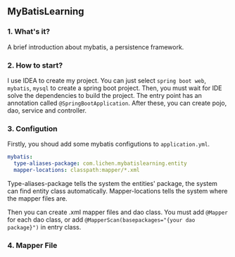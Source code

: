 ## MyBatisLearning

### 1. What's it?
A brief introduction about mybatis, a persistence framework.

### 2. How to start?
I use IDEA to create my project. You can just select `spring boot web`, `mybatis`, `mysql` to create a spring boot project.
Then, you must wait for IDE solve the dependencies to build the project. The entry point has an annotation called `@SpringBootApplication`.
After these, you can create pojo, dao, service and controller.

### 3. Configution
Firstly, you shoud add some mybatis configutions to `application.yml`.
```yaml
mybatis:
  type-aliases-package: com.lichen.mybatislearning.entity
  mapper-locations: classpath:mapper/*.xml
```
Type-aliases-package tells the system the entities' package, the system can find entity class automatically.
Mapper-locations tells the system where the mapper files are.

Then you can create .xml mapper files and dao class. You must add `@Mapper` for each dao class, or add `@MapperScan(basepackages="{your dao package}")` in entry class.

### 4. Mapper File

